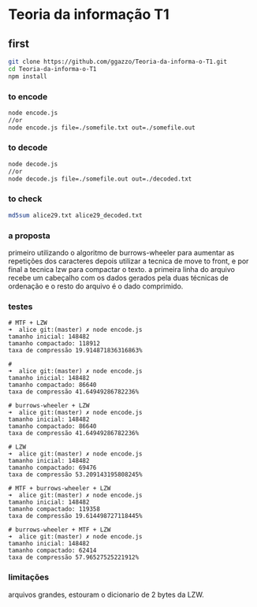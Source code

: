 # Teoria da informação T1
## first
```bash
git clone https://github.com/ggazzo/Teoria-da-informa-o-T1.git
cd Teoria-da-informa-o-T1
npm install
```
### to encode
```bash
node encode.js
//or 
node encode.js file=./somefile.txt out=./somefile.out
```

### to decode
```bash
node decode.js
//or 
node decode.js file=./somefile.out out=./decoded.txt
```

### to check
```bash
md5sum alice29.txt alice29_decoded.txt 
```
### a proposta
primeiro utilizando o algoritmo de burrows-wheeler para aumentar as repetições dos caracteres
depois utilizar a tecnica de move to front, e por final a tecnica lzw para compactar o texto.
a primeira linha do arquivo recebe um cabeçalho com os dados gerados pela duas técnicas de ordenação e o resto do arquivo é o dado comprimido.

### testes 

```
# MTF + LZW
➜  alice git:(master) ✗ node encode.js
tamanho inicial: 148482
tamanho compactado: 118912
taxa de compressão 19.914871836316863%

# 
➜  alice git:(master) ✗ node encode.js
tamanho inicial: 148482
tamanho compactado: 86640
taxa de compressão 41.64949286782236%

# burrows-wheeler + LZW 
➜  alice git:(master) ✗ node encode.js
tamanho inicial: 148482
tamanho compactado: 86640
taxa de compressão 41.64949286782236%

# LZW
➜  alice git:(master) ✗ node encode.js
tamanho inicial: 148482
tamanho compactado: 69476
taxa de compressão 53.209143195808245%

# MTF + burrows-wheeler + LZW
➜  alice git:(master) ✗ node encode.js
tamanho inicial: 148482
tamanho compactado: 119358
taxa de compressão 19.614498727118445%

# burrows-wheeler + MTF + LZW
➜  alice git:(master) ✗ node encode.js
tamanho inicial: 148482
tamanho compactado: 62414
taxa de compressão 57.96527525221912%

```


### limitações
arquivos grandes, estouram o dicionario de 2 bytes da LZW.
